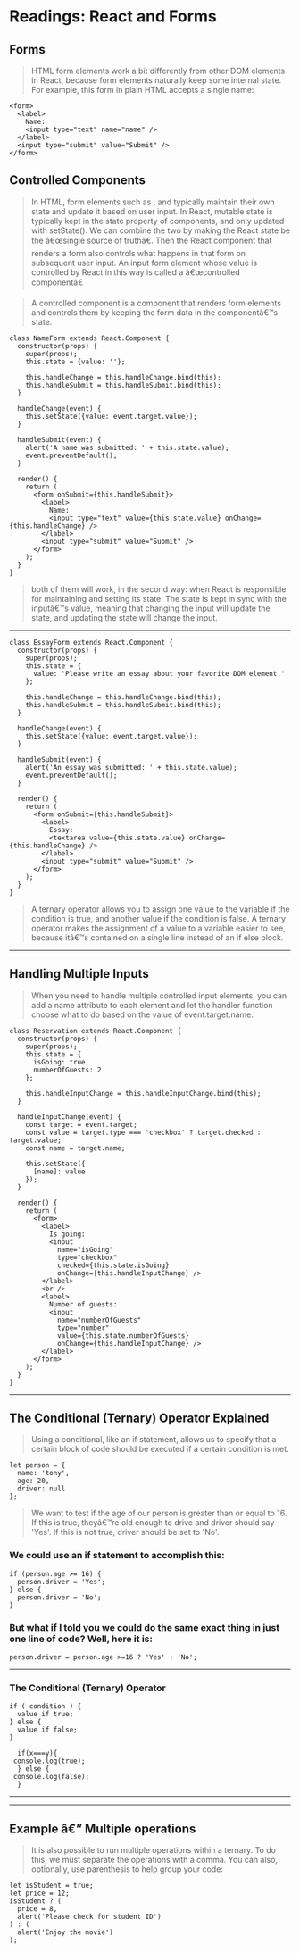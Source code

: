 # Readings: React and Forms

## Forms

> HTML form elements work a bit differently from other DOM elements in React, because form elements naturally keep some internal state. For example, this form in plain HTML accepts a single name:

```
<form>
  <label>
    Name:
    <input type="text" name="name" />
  </label>
  <input type="submit" value="Submit" />
</form>
```

## Controlled Components

> In HTML, form elements such as , and  typically maintain their own state and update it based on user input. In React, mutable state is typically kept in the state property of components, and only updated with setState().
We can combine the two by making the React state be the â€œsingle source of truthâ€. Then the React component that renders a form also controls what happens in that form on subsequent user input. An input form element whose value is controlled by React in this way is called a â€œcontrolled componentâ€


>  A controlled component is a component that renders form elements and controls them by keeping the form data in the componentâ€™s state.


```
class NameForm extends React.Component {
  constructor(props) {
    super(props);
    this.state = {value: ''};

    this.handleChange = this.handleChange.bind(this);
    this.handleSubmit = this.handleSubmit.bind(this);
  }

  handleChange(event) {
    this.setState({value: event.target.value});
  }

  handleSubmit(event) {
    alert('A name was submitted: ' + this.state.value);
    event.preventDefault();
  }

  render() {
    return (
      <form onSubmit={this.handleSubmit}>
        <label>
          Name:
          <input type="text" value={this.state.value} onChange={this.handleChange} />
        </label>
        <input type="submit" value="Submit" />
      </form>
    );
  }
}
```

>   both of them will work, in the second way: when React is responsible for maintaining and setting its state. The state is kept in sync with the inputâ€™s value, meaning that changing the input will update the state, and updating the state will change the input.

***

```
class EssayForm extends React.Component {
  constructor(props) {
    super(props);
    this.state = {
      value: 'Please write an essay about your favorite DOM element.'
    };

    this.handleChange = this.handleChange.bind(this);
    this.handleSubmit = this.handleSubmit.bind(this);
  }

  handleChange(event) {
    this.setState({value: event.target.value});
  }

  handleSubmit(event) {
    alert('An essay was submitted: ' + this.state.value);
    event.preventDefault();
  }

  render() {
    return (
      <form onSubmit={this.handleSubmit}>
        <label>
          Essay:
          <textarea value={this.state.value} onChange={this.handleChange} />
        </label>
        <input type="submit" value="Submit" />
      </form>
    );
  }
}
```
>  A ternary operator allows you to assign one value to the variable if the condition is true, and another value if the condition is false. A ternary operator makes the assignment of a value to a variable easier to see, because itâ€™s contained on a single line instead of an if else block.


***

## Handling Multiple Inputs

> When you need to handle multiple controlled input elements, you can add a name attribute to each element and let the handler function choose what to do based on the value of event.target.name.

```
class Reservation extends React.Component {
  constructor(props) {
    super(props);
    this.state = {
      isGoing: true,
      numberOfGuests: 2
    };

    this.handleInputChange = this.handleInputChange.bind(this);
  }

  handleInputChange(event) {
    const target = event.target;
    const value = target.type === 'checkbox' ? target.checked : target.value;
    const name = target.name;

    this.setState({
      [name]: value
    });
  }

  render() {
    return (
      <form>
        <label>
          Is going:
          <input
            name="isGoing"
            type="checkbox"
            checked={this.state.isGoing}
            onChange={this.handleInputChange} />
        </label>
        <br />
        <label>
          Number of guests:
          <input
            name="numberOfGuests"
            type="number"
            value={this.state.numberOfGuests}
            onChange={this.handleInputChange} />
        </label>
      </form>
    );
  }
}
```
***

## The Conditional (Ternary) Operator Explained

> Using a conditional, like an if statement, allows us to specify that a certain block of code should be executed if a certain condition is met.

```
let person = {
  name: 'tony',
  age: 20,
  driver: null
};
```
> We want to test if the age of our person is greater than or equal to 16. If this is true, theyâ€™re old enough to drive and driver should say 'Yes'. If this is not true, driver should be set to 'No'.

### We could use an if statement to accomplish this:

```
if (person.age >= 16) {
  person.driver = 'Yes';
} else {
  person.driver = 'No';
}
```
### But what if I told you we could do the same exact thing in just one line of code? Well, here it is:

```
person.driver = person.age >=16 ? 'Yes' : 'No';
```
***

### The Conditional (Ternary) Operator
```
if ( condition ) {
  value if true;
} else {
  value if false;
}
```
```
  if(x===y){
 console.log(true);
  } else {
 console.log(false);
  }
```

***
***

## Example â€” Multiple operations

> It is also possible to run multiple operations within a ternary. To do this, we must separate the operations with a comma. You can also, optionally, use parenthesis to help group your code:

```
let isStudent = true;
let price = 12;
isStudent ? (
  price = 8,
  alert('Please check for student ID')
) : (
  alert('Enjoy the movie')
);
```



